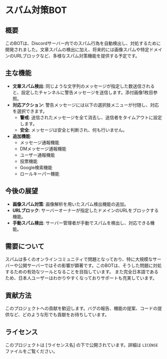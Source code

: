 # スパム対策BOT

## 概要
このBOTは、Discordサーバー内でのスパム行為を自動検出し、対処するために開発されました。文章スパムの検出に加え、将来的には画像スパムや特定ドメインのURLブロックなど、多様なスパム対策機能を提供する予定です。

## 主な機能
- **文章スパム検出**: 同じような文字列のメッセージが指定した数送信されると、設定したチャンネルに警告メッセージを送信します。添付画像1枚目参照。
- **対応アクション**: 警告メッセージには以下の選択肢メニューが付随し、対応を選択できます。
  - **警戒**: 送信されたメッセージを全て消去し、送信者をタイムアウトに設定します。
  - **安全**: メッセージは安全と判断され、何も行いません。
- **追加機能**:
  - メッセージ通報機能
  - DMメッセージ通報機能
  - ユーザー通報機能
  - 投票機能
  - Google検索機能
  - ロールキーパー機能

## 今後の展望
- **画像スパム対策**: 画像解析を用いたスパム検出機能の追加。
- **URLブロック**: サーバーオーナーが指定したドメインのURLをブロックする機能。
- **手動スパム検出**: サーバー管理者が手動でスパムを検出し、対応できる機能。

## 需要について
スパムは多くのオンラインコミュニティで問題となっており、特に大規模なサーバーや公開サーバーではその影響が顕著です。このBOTは、そうした問題に対処するための有効なツールとなることを目指しています。
また完全日本語であるため、日本人ユーザーはわかりやすくなっておりサポートも充実しています。

## 貢献方法
このプロジェクトへの貢献を歓迎します。バグの報告、機能の提案、コードの提供など、どのような形でも貢献をお待ちしています。

## ライセンス
このプロジェクトは [ライセンス名] の下で公開されています。詳細は `LICENSE` ファイルをご覧ください。